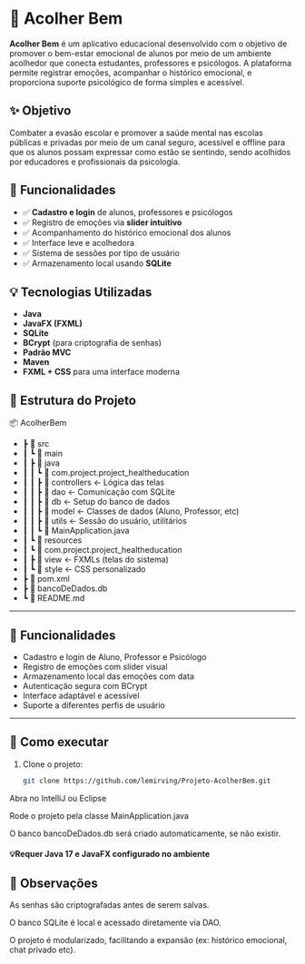 # 🧠 Acolher Bem

**Acolher Bem** é um aplicativo educacional desenvolvido com o objetivo de promover o bem-estar emocional de alunos por meio de um ambiente acolhedor que conecta estudantes, professores e psicólogos. A plataforma permite registrar emoções, acompanhar o histórico emocional, e proporciona suporte psicológico de forma simples e acessível.

## ✨ Objetivo

Combater a evasão escolar e promover a saúde mental nas escolas públicas e privadas por meio de um canal seguro, acessível e offline para que os alunos possam expressar como estão se sentindo, sendo acolhidos por educadores e profissionais da psicologia.

## 🧩 Funcionalidades

- ✅ **Cadastro e login** de alunos, professores e psicólogos  
- ✅ Registro de emoções via **slider intuitivo**  
- ✅ Acompanhamento do histórico emocional dos alunos  
- ✅ Interface leve e acolhedora  
- ✅ Sistema de sessões por tipo de usuário  
- ✅ Armazenamento local usando **SQLite**

## 💡 Tecnologias Utilizadas

- **Java**
- **JavaFX (FXML)**
- **SQLite**
- **BCrypt** (para criptografia de senhas)
- **Padrão MVC**
- **Maven**
- **FXML + CSS** para uma interface moderna

## 📁 Estrutura do Projeto
📦 AcolherBem
- ┣ 📁 src
- ┃ ┗ 📁 main
- ┃ ┣ 📁 java
- ┃ ┃ ┗ 📁 com.project.project_healtheducation
- ┃ ┃ ┣ 📁 controllers ← Lógica das telas
- ┃ ┃ ┣ 📁 dao ← Comunicação com SQLite
- ┃ ┃ ┣ 📁 db ← Setup do banco de dados
- ┃ ┃ ┣ 📁 model ← Classes de dados (Aluno, Professor, etc)
- ┃ ┃ ┣ 📁 utils ← Sessão do usuário, utilitários
- ┃ ┃ ┗ 📄 MainApplication.java
- ┃ ┗ 📁 resources
- ┃ ┗ 📁 com.project.project_healtheducation
- ┃ ┣ 📁 view ← FXMLs (telas do sistema)
- ┃ ┗ 📁 style ← CSS personalizado
- ┣ 📄 pom.xml
- ┣ 📄 bancoDeDados.db
- ┗ 📄 README.md


---

## 🧠 Funcionalidades

- Cadastro e login de Aluno, Professor e Psicólogo  
- Registro de emoções com slider visual  
- Armazenamento local das emoções com data
- Autenticação segura com BCrypt
- Interface adaptável e acessível
- Suporte a diferentes perfis de usuário

---

## 🚀 Como executar

1. Clone o projeto:
   ```bash
   git clone https://github.com/lemirving/Projeto-AcolherBem.git

Abra no IntelliJ ou Eclipse

Rode o projeto pela classe MainApplication.java

O banco bancoDeDados.db será criado automaticamente, se não existir.

#### 💡Requer Java 17 e JavaFX configurado no ambiente

## 📌 Observações
As senhas são criptografadas antes de serem salvas.

O banco SQLite é local e acessado diretamente via DAO.

O projeto é modularizado, facilitando a expansão (ex: histórico emocional, chat privado etc).
